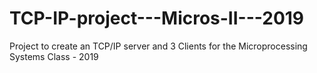 # TCP-IP-project---Micros-II---2019
Project to create an TCP/IP server and 3 Clients for the Microprocessing Systems Class - 2019

